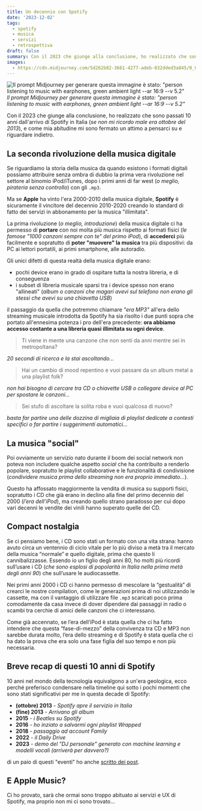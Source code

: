 ```yaml
---
title: Un decennio con Spotify
date: '2023-12-02'
tags:
  - spotify
  - musica
  - servizi
  - retrospettiva
draft: false
summary: Con il 2023 che giunge alla conclusione, ho realizzato che sono passati 10 anni dall'arrivo di Spotify in Italia (se non mi ricordo male era ottobre del 2013), e come mia abitudine mi sono fermato un attimo a pensarci su e riguardare indietro.
images:
  - https://cdn.midjourney.com/5d262b82-3661-4277-adeb-032dded3a845/0_0.webp
---
```


![Il prompt Midjourney per generare questa immagine è stato: "person listening to music with earphones, green ambient light --ar 16:9 --v 5.2"](https://cdn.midjourney.com/5d262b82-3661-4277-adeb-032dded3a845/0_0.webp) _Il prompt Midjourney per generare questa immagine è stato: "person listening to music with earphones, green ambient light --ar 16:9 --v 5.2"_

Con il 2023 che giunge alla conclusione, ho realizzato che sono passati 10 anni dall'arrivo di Spotify in Italia (_se non mi ricordo male era ottobre del 2013_), e come mia abitudine mi sono fermato un attimo a pensarci su e riguardare indietro.

## La seconda rivoluzione della musica digitale

Se riguardiamo la storia della musica da quando esistono i formati digitali possiamo attribuire senza ombra di dubbio la prima vera rivoluzione nel settore al binomio iPod/iTunes, dopo i primi anni di far west (_o meglio, pirateria senza controllo_) con gli `.mp3`.

Ma se **Apple** ha vinto l'era 2000-2010 della musica digitale, **Spotify** è sicuramente il vincitore del decennio 2010-2020 creando lo standard di fatto dei servizi in abbonamento per la musica "illimitata".

La prima rivoluzione (_o meglio, introduzione_) della musica digitale ci ha permesso di **portare** con noi molta più musica rispetto ai formati fisici (_le famose "1000 canzoni sempre con te" del primo iPod_), di **accederci** più facilmente e sopratutto di **poter "muovere" la musica** tra più dispositivi: da PC ai lettori portatili, ai primi smartphone, alle autoradio.

Gli unici difetti di questa realtà della musica digitale erano:

- pochi device erano in grado di ospitare tutta la nostra libreria, e di conseguenza
- i subset di libreria musicale sparsi tra i device spesso non erano "allineati" (_album o canzoni che magari avevi sul telefono non erano gli stessi che avevi su una chiavetta USB_)

il passaggio da quella che potremmo chiamare _"era MP3"_ all'era dello streaming musicale introdotta da Spotify ha sia risolto i due punti sopra che portato all'ennesima potenza i pro dell'era precedente: **ora abbiamo accesso costante a una libreria quasi illimitata su ogni device**.

> Ti viene in mente una canzone che non senti da anni mentre sei in metropoltana?

_20 secondi di ricerca e la stai ascoltando..._

> Hai un cambio di mood repentino e vuoi passare da un album metal a una playlist folk?

_non hai bisogno di cercare tra CD o chiavette USB o collegare device al PC per spostare le canzoni..._

> Sei stufo di ascoltare la solita roba e vuoi qualcosa di nuovo?

_basta far partire una delle dozzina di migliaia di playlist dedicate a contesti specifici o far partire i suggerimenti automatici..._

## La musica "social"

Poi ovviamente un servizio nato durante il boom dei social network non poteva non includere qualche aspetto _social_ che ha contribuito a renderlo popolare, sopratutto le playlist collaborative e le funzionalità di condivisione (_condividere musica prima dello streaming non era proprio immediato..._).

Questo ha affossato maggiormente la vendita di musica su supporti fisici, sopratutto i CD che già erano in declino alla fine del primo decennio del 2000 (_l’era dell’iPod_), ma creando quello strano paradosso per cui dopo vari decenni le vendite dei vinili hanno superato quelle dei CD.

## Compact nostalgia

Se ci pensiamo bene, i CD sono stati un formato con una vita strana: hanno avuto circa un ventennio di ciclo vitale per lo più diviso a metà tra il mercato della musica “normale” e quello digitale, prima che questo li cannibalizzasse. Essendo io un figlio degli anni 80, ho molti più ricordi sull’usare i CD (_che sono esplosi di popolarità in Italia nella prima metà degli anni 90_) che sull’usare le audiocassette.

Nei primi anni 2000 i CD ci hanno permesso di mescolare la “gestualità” di crearci le nostre compilation, come le generazioni prima di noi utilizzando le cassette, ma con il vantaggio di utilizzare file `.mp3` scaricati poco prima comodamente da casa invece di dover dipendere dai passaggi in radio o scambi tra cerchie di amici delle canzoni che ci interessano.

Come già accennato, se l’era dell’iPod è stata quella che ci ha fatto intendere che questa “fase-di-mezzo” della convivenza tra CD e MP3 non sarebbe durata molto, l’era dello streaming e di Spotify è stata quella che ci ha dato la prova che era solo una fase figlia del suo tempo e non più necessaria.

## Breve recap di questi 10 anni di Spotify

10 anni nel mondo della tecnologia equivalgono a un'era geologica, ecco perché preferisco condensare nella timeline qui sotto i pochi momenti che sono stati significativi per me in questa decade di Spotify:

- **(ottobre) 2013** - _Spotify apre il servizio in Italia_
- **(fine) 2013** - _Arrivano gli album_
- **2015** - _i Beatles su Spotify_
- **2016** - _ho inziato a salvarmi ogni playlist Wrapped_
- **2018** - _passaggio ad account Family_
- **2022** - _il Daily Drive_
- **2023** - _demo del "DJ personale" generato con machine learning e modelli vocali (arriverà per davvero?)_

di un paio di questi "eventi" ho anche [scritto dei post](/tags/spotify).

## E Apple Music?

Ci ho provato, sarà che ormai sono troppo abituato ai servizi e UX di Spotify, ma proprio non mi ci sono trovato...
